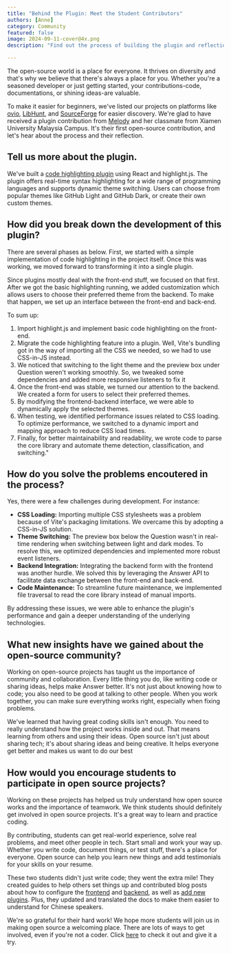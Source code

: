 ```yaml
---
title: "Behind the Plugin: Meet the Student Contributors"
authors: [Anne]
category: Community
featured: false
image: 2024-09-11-cover@4x.png
description: "Find out the process of building the plugin and reflection from the students."

---
```


The open-source world is a place for everyone. It thrives on diversity and that's why we believe that there's always a place for you. Whether you're a seasoned developer or just getting started, your contributions-code, documentations, or shining ideas-are valuable.

To make it easier for beginners, we've listed our projects on platforms like [ovio](https://ovio.org/project/apache/incubator-answer), [LibHunt](https://www.libhunt.com/r/incubator-answer), and [SourceForge](https://sourceforge.net/projects/incubator-answer/) for easier discovery. We're glad to have received a plugin contribution from [Melody](https://github.com/IamMelody233) and her classmate from Xiamen University Malaysia Campus. It's their first open-source contribution, and let's hear about the process and their reflection.

## Tell us more about the plugin.

We've built a [code highlighting plugin](https://github.com/apache/incubator-answer-plugins/tree/main/render-markdown-codehighlight) using React and highlight.js. The plugin offers real-time syntax highlighting for a wide range of programming languages and supports dynamic theme switching. Users can choose from popular themes like GitHub Light and GitHub Dark, or create their own custom themes.

## How did you break down the development of this plugin?

There are several phases as below. First, we started with a simple implementation of code highlighting in the project itself. Once this was working, we moved forward to transforming it into a single plugin.

Since plugins mostly deal with the front-end stuff, we focused on that first. After we got the basic highlighting running, we added customization which allows users to choose their preferred theme from the backend. To make that happen, we set up an interface between the front-end and back-end.

To sum up:
1. Import highlight.js and implement basic code highlighting on the front-end.
2. Migrate the code highlighting feature into a plugin. Well, Vite's bundling got in the way of importing all the CSS we needed, so we had to use CSS-in-JS instead.
3. We noticed that switching to the light theme and the preview box under Question weren't working smoothly. So, we tweaked some dependencies and added more responsive listeners to fix it
4. Once the front-end was stable, we turned our attention to the backend. We created a form for users to select their preferred themes.
5. By modifying the frontend-backend interface, we were able to dynamically apply the selected themes.
6. When testing, we identified performance issues related to CSS loading. To optimize performance, we switched to a dynamic import and mapping approach to reduce CSS load times.
7.  Finally, for better maintainability and readability, we wrote code to parse the core library and automate theme detection, classification, and switching."

## How do you solve the problems encoutered in the process?

Yes, there were a few challenges during development. For instance:

-   **CSS Loading:** Importing multiple CSS stylesheets was a problem because of Vite's packaging limitations. We overcame this by adopting a CSS-in-JS solution.
-   **Theme Switching:** The preview box below the Question wasn't in real-time rendering when switching between light and dark modes. To resolve this, we optimized dependencies and implemented more robust event listeners.
-   **Backend Integration:** Integrating the backend form with the frontend was another hurdle. We solved this by leveraging the Answer API to facilitate data exchange between the front-end and back-end.
-   **Code Maintenance:** To streamline future maintenance, we implemented file traversal to read the core library instead of manual imports.

By addressing these issues, we were able to enhance the plugin's performance and gain a deeper understanding of the underlying technologies.

## What new insights have we gained about the open-source community?

Working on open-source projects has taught us the importance of community and collaboration. Every little thing you do, like writing code or sharing ideas, helps make Answer better. It's not just about knowing how to code; you also need to be good at talking to other people. When you work together, you can make sure everything works right, especially when fixing problems.

We've learned that having great coding skills isn't enough. You need to really understand how the project works inside and out. That means learning from others and using their ideas. Open source isn't just about sharing tech; it's about sharing ideas and being creative. It helps everyone get better and makes us want to do our best

## How would you encourage students to participate in open source projects?

Working on these projects has helped us truly understand how open source works and the importance of teamwork. We think students should definitely get involved in open source projects. It's a great way to learn and practice coding.

By contributing, students can get real-world experience, solve real problems, and meet other people in tech. Start small and work your way up. Whether you write code, document things, or test stuff, there's a place for everyone. Open source can help you learn new things and add testimonials for your skills on your resume.

These two students didn't just write code; they went the extra mile! They created guides to help others set things up and contributed blog posts about how to configure the [frontend](https://answer.apache.org/blog/2024/08/16/apache-answer-frontend-configuration-guide) and [backend](https://answer.apache.org/blog/2024/08/20/apache-answer-backend-configuration-guide), as well as [add new plugins](https://answer.apache.org/blog/2024/08/22/guide-to-add-answer-plugins). Plus, they updated and translated the docs to make them easier to understand for Chinese speakers.

We're so grateful for their hard work! We hope more students will join us in making open source a welcoming place. There are lots of ways to get involved, even if you're not a coder. Click [here](https://answer.apache.org/community/contributing) to check it out and give it a try.